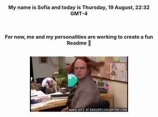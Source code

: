 


<div align="center">
<h3 >My name is Sofia and today is Thursday, 19 August, 22:32 GMT-4</h3><br>
<h3 >For now, me and my personalities are working to create a fun Readme 👋
</h3><br>
<img src='img/dwight.gif' alt='working...'/>
</div>
